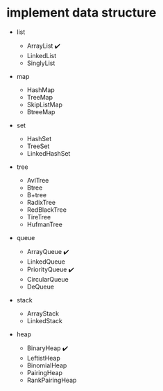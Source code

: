 # implement data structure

- list
  - ArrayList ✔️
  - LinkedList
  - SinglyList

- map
  - HashMap
  - TreeMap
  - SkipListMap
  - BtreeMap

- set
  - HashSet
  - TreeSet
  - LinkedHashSet
  
- tree
  - AvlTree
  - Btree
  - B+tree
  - RadixTree
  - RedBlackTree
  - TireTree
  - HufmanTree
  
- queue
  - ArrayQueue ✔️
  - LinkedQueue
  - PriorityQueue ✔️ 
  - CircularQueue
  - DeQueue
  
- stack
  - ArrayStack
  - LinkedStack
  
- heap
  - BinaryHeap ✔️
  - LeftistHeap
  - BinomialHeap
  - PairingHeap
  - RankPairingHeap
